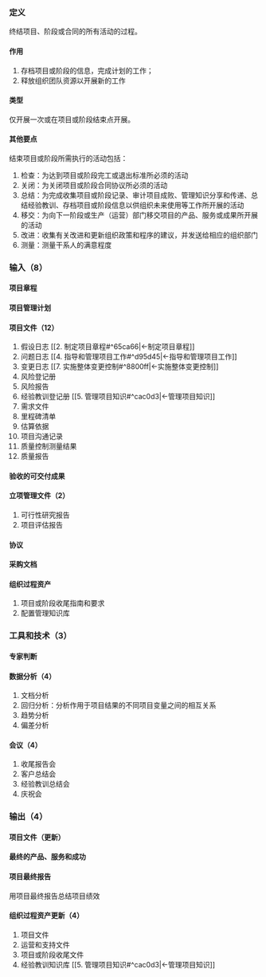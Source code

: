 ### 定义
终结项目、阶段或合同的所有活动的过程。
#### 作用
1. 存档项目或阶段的信息，完成计划的工作；
2. 释放组织团队资源以开展新的工作
#### 类型
仅开展一次或在项目或阶段结束点开展。
#### 其他要点
结束项目或阶段所需执行的活动包括：
1. 检查：为达到项目或阶段完工或退出标准所必须的活动
2. 关闭：为关闭项目或阶段合同协议所必须的活动
3. 总结：为完成收集项目或阶段记录、审计项目成败、管理知识分享和传递、总结经验教训、存档项目或阶段信息以供组织未来使用等工作所开展的活动
4. 移交：为向下一阶段或生产（运营）部门移交项目的产品、服务或成果所开展的活动
5. 改进：收集有关改进和更新组织政策和程序的建议，并发送给相应的组织部门
6. 测量：测量干系人的满意程度
### 输入（8）
#### 项目章程
#### 项目管理计划
#### 项目文件（12）
1. 假设日志 [[2. 制定项目章程#^65ca66|<-制定项目章程]]
2. 问题日志 [[4. 指导和管理项目工作#^d95d45|<-指导和管理项目工作]]
3. 变更日志 [[7. 实施整体变更控制#^8800ff|<-实施整体变更控制]]
4. 风险登记册
5. 风险报告
6. 经验教训登记册 [[5. 管理项目知识#^cac0d3|<-管理项目知识]]
7. 需求文件
8. 里程碑清单
9. 估算依据
10. 项目沟通记录
11. 质量控制测量结果
12. 质量报告
#### 验收的可交付成果
#### 立项管理文件（2）
1. 可行性研究报告
2. 项目评估报告
#### 协议
#### 采购文档
#### 组织过程资产
1. 项目或阶段收尾指南和要求
2. 配置管理知识库
### 工具和技术（3）
#### 专家判断
#### 数据分析（4）
1. 文档分析
2. 回归分析：分析作用于项目结果的不同项目变量之间的相互关系
3. 趋势分析
4. 偏差分析
#### 会议（4）
1. 收尾报告会
2. 客户总结会
3. 经验教训总结会
4. 庆祝会
### 输出（4）
#### 项目文件（更新）
#### 最终的产品、服务和成功
#### 项目最终报告
用项目最终报告总结项目绩效
#### 组织过程资产更新（4）
1. 项目文件
2. 运营和支持文件
3. 项目或阶段收尾文件
4. 经验教训知识库 [[5. 管理项目知识#^cac0d3|<-管理项目知识]]
